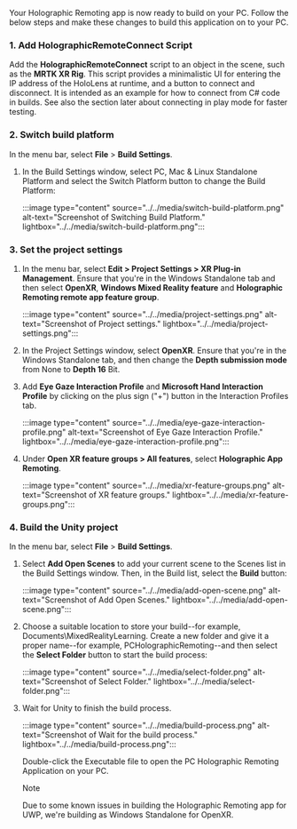 Your Holographic Remoting app is now ready to build on your PC. Follow the below steps and make these changes to build this application on to your PC.

### 1. Add HolographicRemoteConnect Script

Add the **HolographicRemoteConnect** script to an object in the scene, such as the **MRTK XR Rig**.
This script provides a minimalistic UI for entering the IP address of the HoloLens at runtime, and a button to connect and disconnect.
It is intended as an example for how to connect from C# code in builds. See also the section later about connecting in play mode
for faster testing.

### 2. Switch build platform

In the menu bar, select **File** > **Build Settings**.

1. In the Build Settings window, select PC, Mac & Linux Standalone Platform and select the Switch Platform button to change the Build Platform:

    :::image type="content" source="../../media/switch-build-platform.png" alt-text="Screenshot of Switching Build Platform." lightbox="../../media/switch-build-platform.png":::

### 3. Set the project settings

1. In the menu bar, select **Edit > Project Settings > XR Plug-in Management**. Ensure that you're in the Windows Standalone tab and then select **OpenXR**, **Windows Mixed Reality feature** and **Holographic Remoting remote app feature group**.

    :::image type="content" source="../../media/project-settings.png" alt-text="Screenshot of Project settings." lightbox="../../media/project-settings.png":::

2. In the Project Settings window, select **OpenXR**. Ensure that you're in the Windows Standalone tab, and then change the **Depth submission mode** from None to **Depth 16** Bit.

3. Add **Eye Gaze Interaction Profile** and **Microsoft Hand Interaction Profile** by clicking on the plus sign ("+") button in the Interaction Profiles tab.

    :::image type="content" source="../../media/eye-gaze-interaction-profile.png" alt-text="Screenshot of Eye Gaze Interaction Profile." lightbox="../../media/eye-gaze-interaction-profile.png":::

4. Under **Open XR feature groups > All features**, select **Holographic App Remoting**.

    :::image type="content" source="../../media/xr-feature-groups.png" alt-text="Screenshot of XR feature groups." lightbox="../../media/xr-feature-groups.png":::

### 4. Build the Unity project

In the menu bar, select **File** > **Build Settings**.

1. Select **Add Open Scenes** to add your current scene to the Scenes list in the Build Settings window. Then, in the Build list, select the **Build** button:

    :::image type="content" source="../../media/add-open-scene.png" alt-text="Screenshot of Add Open Scenes." lightbox="../../media/add-open-scene.png":::

2. Choose a suitable location to store your build--for example, Documents\MixedRealityLearning. Create a new folder and give it a proper name--for example, PCHolographicRemoting--and then select the **Select Folder** button to start the build process:

    :::image type="content" source="../../media/select-folder.png" alt-text="Screenshot of Select Folder." lightbox="../../media/select-folder.png":::

3. Wait for Unity to finish the build process.

    :::image type="content" source="../../media/build-process.png" alt-text="Screenshot of Wait for the build process." lightbox="../../media/build-process.png":::

    Double-click the Executable file to open the PC Holographic Remoting Application on your PC.

    > [!Note]
    > Due to some known issues in building the Holographic Remoting app for UWP, we're building as Windows Standalone for OpenXR.
